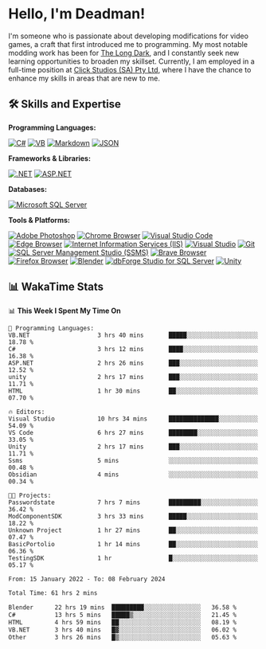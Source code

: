 # Hello, I'm Deadman!

I'm someone who is passionate about developing modifications for video games, a craft that first introduced me to programming. My most notable modding work has been for [The Long Dark](https://www.thelongdark.com/), and I constantly seek new learning opportunities to broaden my skillset. Currently, I am employed in a full-time position at [Click Studios (SA) Pty Ltd](https://www.clickstudios.com.au/), where I have the chance to enhance my skills in areas that are new to me.

## 🛠 Skills and Expertise
**Programming Languages:** 

[![C#](https://img.shields.io/badge/c%23-%23239120.svg?style=for-the-badge&logo=csharp&logoColor=white)](https://docs.microsoft.com/en-us/dotnet/csharp/) [![VB](https://img.shields.io/badge/VB.NET-%239561CC.svg?style=for-the-badge&logo=visualbasic&logoColor=white)](https://docs.microsoft.com/en-us/dotnet/visual-basic/) [![Markdown](https://img.shields.io/badge/markdown-%23000000.svg?style=for-the-badge&logo=markdown&logoColor=white)](https://www.markdownguide.org/) [![JSON](https://img.shields.io/badge/JSON-%23000000.svg?style=for-the-badge&logo=json&logoColor=white)](https://www.json.org/json-en.html)

**Frameworks & Libraries:**

[![.NET](https://img.shields.io/badge/.NET-%23512BD4.svg?style=for-the-badge&logo=dotnet&logoColor=white)](https://dotnet.microsoft.com/) [![ASP.NET](https://img.shields.io/badge/ASP.NET-%23512BD4.svg?style=for-the-badge&logo=dotnet&logoColor=white)](https://dotnet.microsoft.com/apps/aspnet)

**Databases:**

[![Microsoft SQL Server](https://img.shields.io/badge/Microsoft%20SQL%20Server-CC2927?style=for-the-badge&logo=microsoft%20sql%20server&logoColor=white)](https://www.microsoft.com/en-us/sql-server)

**Tools & Platforms:**

[![Adobe Photoshop](https://img.shields.io/badge/adobe%20photoshop-%2331A8FF.svg?style=for-the-badge&logo=adobe-photoshop&logoColor=white)](https://www.adobe.com/products/photoshop.html) [![Chrome Browser](https://img.shields.io/badge/chrome%20browser-%234285F4.svg?style=for-the-badge&logo=google-chrome&logoColor=white)](https://www.google.com/chrome/) [![Visual Studio Code](https://img.shields.io/badge/visual%20studio%20code-%23007ACC.svg?style=for-the-badge&logo=visual-studio-code&logoColor=white)](https://code.visualstudio.com/) [![Edge Browser](https://img.shields.io/badge/edge%20browser-%230078D7.svg?style=for-the-badge&logo=microsoft-edge&logoColor=white)](https://www.microsoft.com/edge) [![Internet Information Services (IIS)](https://img.shields.io/badge/Internet%20Information%20Services-%23512BD4.svg?style=for-the-badge&logo=internet-information-services&logoColor=white)](https://www.iis.net/) [![Visual Studio](https://img.shields.io/badge/visual%20studio-%235C2D91.svg?style=for-the-badge&logo=visual-studio&logoColor=white)](https://visualstudio.microsoft.com/) [![Git](https://img.shields.io/badge/git-%23F05033.svg?style=for-the-badge&logo=git&logoColor=white)](https://git-scm.com/) [![SQL Server Management Studio (SSMS)](https://img.shields.io/badge/SQL%20Server%20Management%20Studio-%23E95420.svg?style=for-the-badge&logo=sql-server-management-studio&logoColor=white)](https://docs.microsoft.com/en-us/sql/ssms/sql-server-management-studio-ssms) [![Brave Browser](https://img.shields.io/badge/brave%20browser-%23FB542B.svg?style=for-the-badge&logo=brave&logoColor=white)](https://brave.com/) [![Firefox Browser](https://img.shields.io/badge/firefox%20browser-%23FF7139.svg?style=for-the-badge&logo=firefox-browser&logoColor=white)](https://www.mozilla.org/en-US/firefox/new/) [![Blender](https://img.shields.io/badge/blender-%23F5792A.svg?style=for-the-badge&logo=blender&logoColor=white)](https://www.blender.org/) [![dbForge Studio for SQL Server](https://img.shields.io/badge/dbForge%20Studio-%23F8981D.svg?style=for-the-badge&logo=dbforge-studio&logoColor=white)](https://www.devart.com/dbforge/sql/studio/) [![Unity](https://img.shields.io/badge/unity-%23000000.svg?style=for-the-badge&logo=unity&logoColor=white)](https://unity.com/) 
 
## 📊 WakaTime Stats
<!--START_SECTION:waka-->
📊 **This Week I Spent My Time On** 

```text
💬 Programming Languages: 
VB.NET                   3 hrs 40 mins       █████░░░░░░░░░░░░░░░░░░░░   18.78 % 
C#                       3 hrs 12 mins       ████░░░░░░░░░░░░░░░░░░░░░   16.38 % 
ASP.NET                  2 hrs 26 mins       ███░░░░░░░░░░░░░░░░░░░░░░   12.52 % 
unity                    2 hrs 17 mins       ███░░░░░░░░░░░░░░░░░░░░░░   11.71 % 
HTML                     1 hr 30 mins        ██░░░░░░░░░░░░░░░░░░░░░░░   07.70 % 

🔥 Editors: 
Visual Studio            10 hrs 34 mins      ██████████████░░░░░░░░░░░   54.09 % 
VS Code                  6 hrs 27 mins       ████████░░░░░░░░░░░░░░░░░   33.05 % 
Unity                    2 hrs 17 mins       ███░░░░░░░░░░░░░░░░░░░░░░   11.71 % 
Ssms                     5 mins              ░░░░░░░░░░░░░░░░░░░░░░░░░   00.48 % 
Obsidian                 4 mins              ░░░░░░░░░░░░░░░░░░░░░░░░░   00.34 % 

🐱‍💻 Projects: 
Passwordstate            7 hrs 7 mins        █████████░░░░░░░░░░░░░░░░   36.42 % 
ModComponentSDK          3 hrs 33 mins       █████░░░░░░░░░░░░░░░░░░░░   18.22 % 
Unknown Project          1 hr 27 mins        ██░░░░░░░░░░░░░░░░░░░░░░░   07.47 % 
BasicPortolio            1 hr 14 mins        ██░░░░░░░░░░░░░░░░░░░░░░░   06.36 % 
TestingSDK               1 hr                █░░░░░░░░░░░░░░░░░░░░░░░░   05.17 % 
```


<!--END_SECTION:waka-->

<!--START_SECTION:wakaaddon-->

```txt
From: 15 January 2022 - To: 08 February 2024

Total Time: 61 hrs 2 mins

Blender      22 hrs 19 mins  █████████░░░░░░░░░░░░░░░░   36.58 %
C#           13 hrs 5 mins   █████▒░░░░░░░░░░░░░░░░░░░   21.45 %
HTML         4 hrs 59 mins   ██░░░░░░░░░░░░░░░░░░░░░░░   08.19 %
VB.NET       3 hrs 40 mins   █▓░░░░░░░░░░░░░░░░░░░░░░░   06.02 %
Other        3 hrs 26 mins   █▒░░░░░░░░░░░░░░░░░░░░░░░   05.63 %
```

<!--END_SECTION:wakaaddon-->
